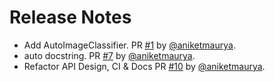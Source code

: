 # Release Notes
* Add AutoImageClassifier. PR [#1](https://github.com/gradsflow/gradsflow/pull/1) by [@aniketmaurya](https://github.com/aniketmaurya).
* auto docstring. PR [#7](https://github.com/gradsflow/gradsflow/pull/7) by [@aniketmaurya](https://github.com/aniketmaurya).
* Refactor API Design, CI & Docs PR [#10](https://github.com/gradsflow/gradsflow/pull/10) by [@aniketmaurya](https://github.com/aniketmaurya).
